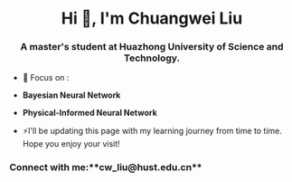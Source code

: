 <h1 align="center">Hi 👋, I'm Chuangwei Liu</h1>
<h3 align="center">A master's student at Huazhong University of Science and Technology.</h3>

- 🔭 Focus on :
- **Bayesian Neural Network**
- **Physical-Informed Neural Network**

- ⚡I'll be updating this page with my learning journey from time to time. Hope you enjoy your visit!

<h3 align="left">Connect with me:**cw_liu@hust.edu.cn**</h3>
<p align="left">
</p>
